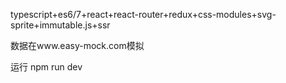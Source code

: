 typescript+es6/7+react+react-router+redux+css-modules+svg-sprite+immutable.js+ssr

数据在www.easy-mock.com模拟

运行
npm run dev
